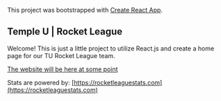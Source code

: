 This project was bootstrapped with [Create React App](https://github.com/facebookincubator/create-react-app).

## Temple U | Rocket League

Welcome! This is just a little project to utilize React.js and create a home page for our TU Rocket League team.

[The website will be here at some point](#)

Stats are powered by: [https://rocketleaguestats.com](https://rocketleaguestats.com)
